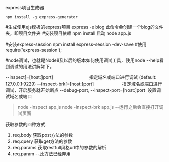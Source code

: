 express项目生成器
```
npm install -g express-generator
```
#生成使用ejs模板的express项目
express -e blog 
此命令会创建一个blog的文件夹，即项目文件夹
#安装项目依赖
npm install
启动
node app.js

#安装express-session
npm install express-session -dev-save
#使用
require('express-session');

#node调试，也就是Node8及以后的版本如何使用调试工具，使用node --help看到调试的用法讲解如下。

--inspect[=[host:]port]                             指定域名或端口进行调试 (default: 127.0.0.1:9229)
--inspect-brk[=[host:]port]                       指定域名或端口进行调试，开启服务就开始断点
--debug-port, --inspect-port=[host:]port  设置调试域名或端口

>node -inspect app.js
>node -inspect-brk app.js --运行之后会直接打开调试页面

获取参数的四种方式
1. req.body 获取post方法的参数
2. req.query 获取get方法的参数
3. req.params 获取restfull风格url中的参数的解析
4. req.param --此方法已经弃用

